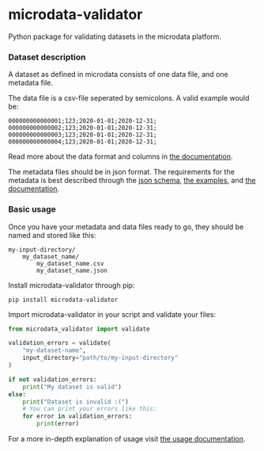 # microdata-validator

Python package for validating datasets in the microdata platform.


### **Dataset description**
A dataset as defined in microdata consists of one data file, and one metadata file.

The data file is a csv-file seperated by semicolons. A valid example would be:
```csv
000000000000001;123;2020-01-01;2020-12-31;
000000000000002;123;2020-01-01;2020-12-31;
000000000000003;123;2020-01-01;2020-12-31;
000000000000004;123;2020-01-01;2020-12-31;
```
Read more about the data format and columns in [the documentation](/docs).

The metadata files should be in json format. The requirements for the metadata is best described through the [json schema](/microdata_validator/DatasetMetadataSchema.json), [the examples](/docs/examples), and [the documentation](/docs).

### **Basic usage**

Once you have your metadata and data files ready to go, they should be named and stored like this:
```
my-input-directory/
    my_dataset_name/
        my_dataset_name.csv
        my_dataset_name.json
```


Install microdata-validator through pip:
```
pip install microdata-validator
```

Import microdata-validator in your script and validate your files:
```py
from microdata_validator import validate

validation_errors = validate(
    "my-dataset-name",
    input_directory="path/to/my-input-directory"
)

if not validation_errors:
    print("My dataset is valid")
else:
    print("Dataset is invalid :(")
    # You can print your errors like this:
    for error in validation_errors:
        print(error)
```

 For a more in-depth explanation of usage visit [the usage documentation](/docs/USAGE.md).

